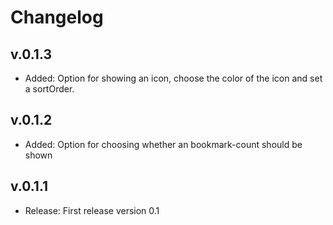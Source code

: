 Changelog
=========

v.0.1.3
----------------------
- Added: Option for showing an icon, choose the color of the icon and set a sortOrder.

v.0.1.2
----------------------
- Added: Option for choosing whether an bookmark-count should be shown

v.0.1.1
----------------------
- Release: First release version 0.1

